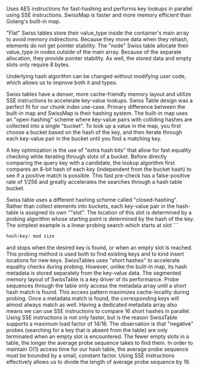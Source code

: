Uses AES instructions for fast-hashing and performs key lookups in parallel using SSE instructions.
SwissMap is faster and more memory efficient than Golang's built-in map.

"Flat" Swiss tables store their value_type inside the container's main array to avoid memory indirections. Because they move data when they rehash, elements do not get pointer stability. 
The "node" Swiss table allocate their value_type in nodes outside of the main array. Because of the separate allocation, they provide pointer stability. As  well, the stored data and empty slots only require 8 bytes.

Underlying hash algorithm can be changed without modifying user code, which allows us to improve both it and types.

Swiss tables have a denser, more cache-friendly memory layout and utilize SSE instructions to accelerate key-value lookups.
Swiss Table design was a perfect fit for our chunk index use-case.
Primary difference between the built-in map and SwissMap is their hashing system. The built-in map uses an "open-hashing" scheme where key-value pairs with colliding hashes are collected into a single "bucket". To look up a value in the map, you first choose a bucket based on the hash of the key, and then iterate through each key-value pair in the bucket until you find a matching key.

A  key optimization is the use of "extra hash bits" that allow for fast equality checking while iterating through slots of a bucket. Before directly comparing the query key with a candidate, the lookup algorithm first compares an 8-bit hash of each key (independent from the bucket hash) to see if a positive match is possible. This fast pre-check has a false-positive rate of 1/256 and greatly accelerates the searches through a hash table bucket.

Swiss table uses a different hashing scheme called "closed-hashing". Rather than collect elements into buckets, each key-value pair in the hash-table is assigned its own ""slot". The location of this slot is determined by a probing algorithm whose starting point is determined by the hash of the key. The simplest example is a linear probing search which starts at slot  ```
```go 
hash(key) mod size
````
and stops when the desired key is found, or when an empty slot is reached. This probing method is used both to find existing keys and to kind insert locations for new keys. SwissTables uses "short hashes" to accelerate equality checks during probing. However, unlike the built-in map, its hash metadata is stored separately from the key-value data.
The segmented memory layout of SwissTable is a key driver of its performance. Probe sequences through the table only access the metadata array until a short hash match is found. This access pattern maximizes cache-locality during probing. Once a metadata match is found, the corresponding keys will almost always match as well. Having a dedicated metadata array also means we can use SSE instructions to compare 16 short hashes in parallel. Using SSE instructions is not only faster, but is the reason SwissTable supports a maximum load factor of 14/16. The observation is that "negative" probes (searching for a key that is absent from the table) are only terminated when an empty slot is encountered. The fewer empty slots in a table, the longer the average probe sequence takes to find them. In order to maintain O(1) access time for our hash table, the average probe sequence must be bounded by a small, constant factor. Using SSE instructions effectively allows us to divide the length of average probe sequence by 16.